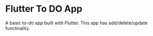 # Flutter To DO App

A basic to-do app built with Flutter. This app has add/delete/update functinality.





